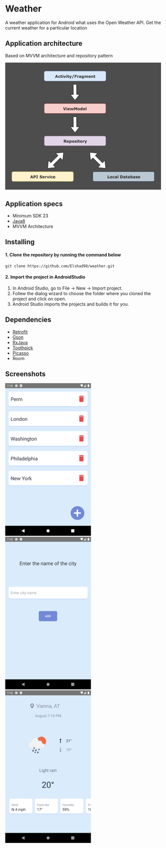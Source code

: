# Weather

A weather application for Android what uses the Open Weather API. Get the current weather for a particular location

## Application architecture
Based on MVVM architecture and repository pattern

<img src="screenshots/4.png" width="500" style="max-width:100%; margin-right:10px"/>

## Application specs
- Minimum SDK 23
- [Java8](https://java.com/en/download/faq/java8.xml)
- MVVM Architecture

## Installing

#### 1. Clone the repository by running the command below
```
git clone https://github.com/Elshad98/weather.git
```
#### 2. Import the project in AndroidStudio
1.  In Android Studio, go to File -> New -> Import project.
2.  Follew the dialog wizard to choose the folder where you cloned the project and click on open.
3.  Android Studio imports the projects and builds it for you.

## Dependencies

- [Retrofit](https://github.com/square/retrofit "Retrofit")
- [Gson](https://github.com/google/gson "Gson")
- [RxJava](https://github.com/ReactiveX/RxJava "RxJava")
- [Toothpick](https://github.com/stephanenicolas/toothpick "Toothpick")
- [Picasso](https://github.com/square/picasso "Picasso")
- Room

## Screenshots

<img src="screenshots/1.png" width="275" style="max-width:100%;"/> <img src="screenshots/2.png" width="275" style="max-width:100%;"/> <img src="screenshots/3.png" width="275" style="max-width:100%;"/>
